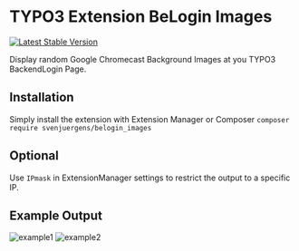 # TYPO3 Extension BeLogin Images

[![Latest Stable Version](https://img.shields.io/packagist/v/svenjuergens/belogin_images.svg)](https://packagist.org/packages/ichhabrecht/content-defender)

Display random Google Chromecast Background Images at you TYPO3 BackendLogin Page.

## Installation

Simply install the extension with Extension Manager or Composer
`composer require svenjuergens/belogin_images`

## Optional
Use `IPmask` in ExtensionManager settings to restrict the output to a specific IP.

## Example Output
![example1](https://raw.github.com/SvenJuergens/belogin_images/master/Documentation/example1.png)
![example2](https://raw.github.com/SvenJuergens/belogin_images/master/Documentation/example2.png)
